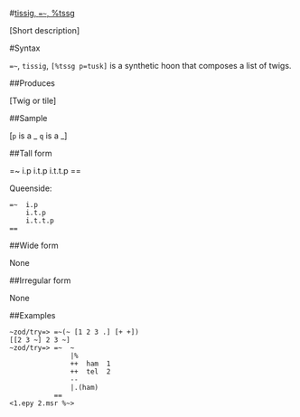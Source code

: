 #[tissig, `=~`, %tssg](#tssg)

[Short description]

#Syntax

`=~`, `tissig`, `[%tssg p=tusk]` is a synthetic hoon that
composes a list of twigs.

##Produces

[Twig or tile]

##Sample

[`p` is a _
`q` is a _]

##Tall form

=~    i.p
        i.t.p
        i.t.t.p
    ==
 
Queenside:

    =~  i.p
        i.t.p
        i.t.t.p
    ==

##Wide form

None

##Irregular form

None

##Examples

    ~zod/try=> =~(~ [1 2 3 .] [+ +])
    [[2 3 ~] 2 3 ~]
    ~zod/try=> =~  ~
                   |%
                   ++  ham  1
                   ++  tel  2
                   --
                   |.(ham)
               ==
    <1.epy 2.msr %~>
